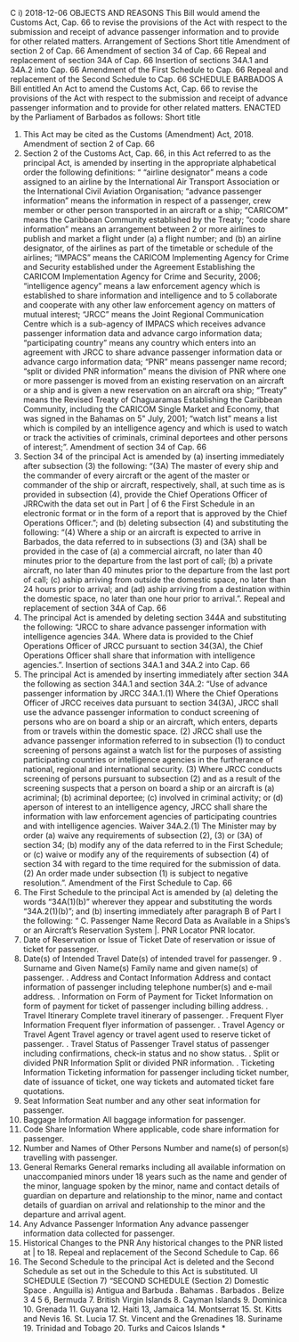 C i)
2018-12-06
OBJECTS AND REASONS
This Bill would amend the Customs Act, Cap. 66 to revise the provisions of the Act with respect to the submission and receipt of advance passenger information and to provide for other related matters.
Arrangement of Sections
Short title
Amendment of section 2 of Cap. 66
Amendment of section 34 of Cap. 66
Repeal and replacement of section 34A of Cap. 66
Insertion of sections 34A.1 and 34A.2 into Cap. 66
Amendment of the First Schedule to Cap. 66
Repeal and replacement of the Second Schedule to Cap. 66
SCHEDULE
BARBADOS
A Bill entitled
An Act to amend the Customs Act, Cap. 66 to revise the provisions of the Act with respect to the submission and receipt of advance passenger information and to provide for other related matters.
ENACTED by the Parliament of Barbados as follows:
Short title
1. This Act may be cited as the Customs (Amendment) Act, 2018.
Amendment of section 2 of Cap. 66
2. Section 2 of the Customs Act, Cap. 66, in this Act referred to as the principal Act, is amended by inserting in the appropriate alphabetical order the following definitions:
“ “airline designator” means a code assigned to an airline by the International Air Transport Association or the International Civil Aviation Organisation;
“advance passenger information” means the information in respect of a passenger, crew member or other person transported in an aircraft or a ship;
“CARICOM” means the Caribbean Community established by the Treaty;
“code share information” means an arrangement between 2 or more airlines to publish and market a flight under
(a) a flight number; and
(b) an airline designator,
of the airlines as part of the timetable or schedule of the airlines;
“IMPACS” means the CARICOM Implementing Agency for Crime and Security established under the Agreement Establishing the CARICOM Implementation Agency for Crime and Security, 2006;
“intelligence agency” means a law enforcement agency which is established to share information and intelligence and to
5
collaborate and cooperate with any other law enforcement agency on matters of mutual interest;
“JRCC” means the Joint Regional Communication Centre which is a sub-agency of IMPACS which receives advance passenger information data and advance cargo information data;
“participating country” means any country which enters into an agreement with JRCC to share advance passenger information data or advance cargo information data;
“PNR” means passenger name record;
“split or divided PNR information” means the division of PNR where one or more passenger is moved from an existing reservation on an aircraft or a ship and is given a new reservation on an aircraft ora ship;
“Treaty” means the Revised Treaty of Chaguaramas Establishing the Caribbean Community, including the CARICOM Single Market and Economy, that was signed in the Bahamas on 5" July, 2001;
“watch list” means a list which is compiled by an intelligence agency and which is used to watch or track the activities of criminals, criminal deportees and other persons of interest;”.
Amendment of section 34 of Cap. 66
3. Section 34 of the principal Act is amended by
(a) inserting immediately after subsection (3) the following:
“(3A) The master of every ship and the commander of every aircraft or the agent of the master or commander of the ship or aircraft, respectively, shall, at such time as is provided in subsection (4), provide the Chief Operations Officer of JRRCwith the data set out in Part | of
6
the First Schedule in an electronic format or in the form of a report that is approved by the Chief Operations Officer.”; and
(b) deleting subsection (4) and substituting the following:
“(4) Where a ship or an aircraft is expected to arrive in Barbados, the data referred to in subsections (3) and (3A) shall be provided in the case of
(a) a commercial aircraft, no later than 40 minutes prior to the departure from the last port of call;
(b) a private aircraft, no later than 40 minutes prior to the departure from the last port of call;
(c) aship arriving from outside the domestic space, no later than 24 hours prior to arrival; and
(ad) aship arriving from a destination within the domestic space, no later than one hour prior to arrival.”.
Repeal and replacement of section 34A of Cap. 66
4. The principal Act is amended by deleting section 344A and substituting the following:
“JRCC to share advance passenger information with intelligence agencies
34A. Where data is provided to the Chief Operations Officer of JRCC pursuant to section 34(3A), the Chief Operations Officer shall share that information with intelligence agencies.”.
Insertion of sections 34A.1 and 34A.2 into Cap. 66
5. The principal Act is amended by inserting immediately after section 34A the following as section 34A.1 and section 34A.2:
“Use of advance passenger information by JRCC
34A.1.(1) Where the Chief Operations Officer of JRCC receives data pursuant to section 34(3A), JRCC shall use the advance passenger information to conduct screening of persons who are on board a ship or an aircraft, which enters, departs from or travels within the domestic space.
(2) JRCC shall use the advance passenger information referred to in subsection (1) to conduct screening of persons against a watch list for the purposes of assisting participating countries or intelligence agencies in the furtherance of national, regional and international security.
(3) Where JRCC conducts screening of persons pursuant to subsection (2) and as a result of the screening suspects that a person on board a ship or an aircraft is
(a) acriminal;
(b) acriminal deportee;
(c) involved in criminal activity; or
(d) aperson of interest to an intelligence agency,
JRCC shall share the information with law enforcement agencies of participating countries and with intelligence agencies.
Waiver
34A.2.(1) The Minister may by order
(a) waive any requirements of subsection (2), (3) or (3A) of section 34;
(b) modify any of the data referred to in the First Schedule; or
(c) waive or modify any of the requirements of subsection (4) of section 34 with regard to the time required for the submission of data.
(2) An order made under subsection (1) is subject to negative resolution.”.
Amendment of the First Schedule to Cap. 66
6. The First Schedule to the principal Act is amended by
(a) deleting the words “34A(1)(b)” wherever they appear and substituting the words “34A.2(1)(b)”; and
(b) inserting immediately after paragraph B of Part I the following:
“ C. Passenger Name Record Data as Available in a Ships’s or an Aircraft’s Reservation System
|. PNR Locator
PNR locator.
2. Date of Reservation or Issue of Ticket Date of reservation or issue of ticket for passenger.
3. Date(s) of Intended Travel
Date(s) of intended travel for passenger.
9
. Surname and Given Name(s)
Family name and given name(s) of passenger.
. Address and Contact Information
Address and contact information of passenger including
telephone number(s) and e-mail address.
. Information on Form of Payment for Ticket
Information on form of payment for ticket of passenger
including billing address.
. Travel Itinerary
Complete travel itinerary of passenger.
. Frequent Flyer Information
Frequent flyer information of passenger.
. Travel Agency or Travel Agent
Travel agency or travel agent used to reserve ticket of passenger.
. Travel Status of Passenger
Travel status of passenger including confirmations, check-in
status and no show status.
. Split or divided PNR Information
Split or divided PNR information.
. Ticketing Information
Ticketing information for passenger including ticket number,
date of issuance of ticket, one way tickets and automated ticket
fare quotations.
13. Seat Information
Seat number and any other seat information for passenger.
14. Baggage Information
All baggage information for passenger.
15. Code Share Information
Where applicable, code share information for passenger.
16. Number and Names of Other Persons
Number and name(s) of person(s) travelling with passenger.
17. General Remarks
General remarks including all available information on
unaccompanied minors under 18 years such as the name and gender of the minor, language spoken by the minor, name and contact details of guardian on departure and relationship to the minor, name and contact details of guardian on arrival and relationship to the minor and the departure and arrival agent.
18. Any Advance Passenger Information
Any advance passenger information data collected for passenger.
19. Historical Changes to the PNR
Any historical changes to the PNR listed at | to 18.
Repeal and replacement of the Second Schedule to Cap. 66
7. The Second Schedule to the principal Act is deleted and the Second Schedule as set out in the Schedule to this Act is substituted.
Ul
SCHEDULE
(Section 7)
“SECOND SCHEDULE
(Section 2)
Domestic Space
. Anguilla is) Antigua and Barbuda . Bahamas . Barbados . Belize 3 4 5 6, Bermuda 7. British Virgin Islands 8. Cayman Islands 9. Dominica 10. Grenada 11. Guyana 12. Haiti 13, Jamaica 14. Montserrat 15. St. Kitts and Nevis 16. St. Lucia 17. St. Vincent and the Grenadines 18. Suriname 19. Trinidad and Tobago 20. Turks and Caicos Islands *
